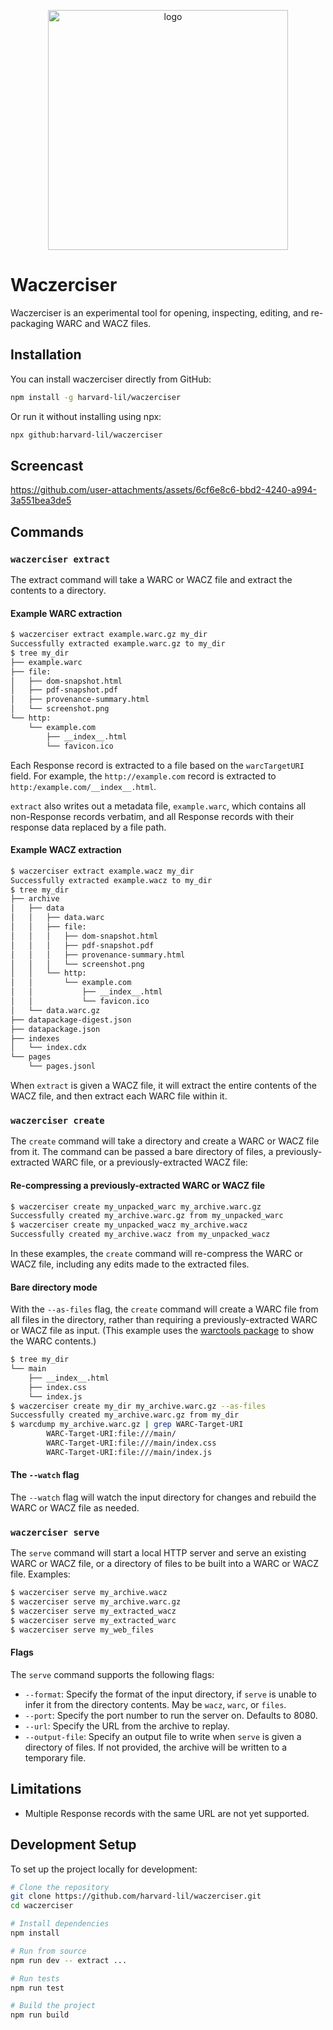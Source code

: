 <p align="center">
    <img width="384" alt="logo" src="https://github.com/user-attachments/assets/20c67078-972e-4e8a-a268-6630eca14bea" style="margin: auto">
</p>

# Waczerciser

Waczerciser is an experimental tool for opening, inspecting, editing, and re-packaging WARC and WACZ files.

## Installation

You can install waczerciser directly from GitHub:

```bash
npm install -g harvard-lil/waczerciser
```

Or run it without installing using npx:

```bash
npx github:harvard-lil/waczerciser
```

## Screencast

https://github.com/user-attachments/assets/6cf6e8c6-bbd2-4240-a994-3a551bea3de5

## Commands

### `waczerciser extract`

The extract command will take a WARC or WACZ file and extract the contents to a directory.

#### Example WARC extraction

```bash
$ waczerciser extract example.warc.gz my_dir
Successfully extracted example.warc.gz to my_dir
$ tree my_dir
├── example.warc
├── file:
│   ├── dom-snapshot.html
│   ├── pdf-snapshot.pdf
│   ├── provenance-summary.html
│   └── screenshot.png
└── http:
    └── example.com
        ├── __index__.html
        └── favicon.ico
```

Each Response record is extracted to a file based on the `warcTargetURI` field. For example, the `http://example.com` record is extracted to `http:/example.com/__index__.html`.

`extract` also writes out a metadata file, `example.warc`, which contains all non-Response records verbatim, and all Response records with their response data replaced by a file path.

#### Example WACZ extraction

```bash
$ waczerciser extract example.wacz my_dir
Successfully extracted example.wacz to my_dir
$ tree my_dir
├── archive
│   ├── data
│   │   ├── data.warc
│   │   ├── file:
│   │   │   ├── dom-snapshot.html
│   │   │   ├── pdf-snapshot.pdf
│   │   │   ├── provenance-summary.html
│   │   │   └── screenshot.png
│   │   └── http:
│   │       └── example.com
│   │           ├── __index__.html
│   │           └── favicon.ico
│   └── data.warc.gz
├── datapackage-digest.json
├── datapackage.json
├── indexes
│   └── index.cdx
└── pages
    └── pages.jsonl
```

When `extract` is given a WACZ file, it will extract the entire contents of the WACZ file, and then extract
each WARC file within it.

### `waczerciser create`

The `create` command will take a directory and create a WARC or WACZ file from it.
The command can be passed a bare directory of files,
a previously-extracted WARC file, or a previously-extracted WACZ file:

#### Re-compressing a previously-extracted WARC or WACZ file

```bash
$ waczerciser create my_unpacked_warc my_archive.warc.gz
Successfully created my_archive.warc.gz from my_unpacked_warc
$ waczerciser create my_unpacked_wacz my_archive.wacz
Successfully created my_archive.wacz from my_unpacked_wacz
```

In these examples, the `create` command will re-compress the WARC or WACZ file,
including any edits made to the extracted files.

#### Bare directory mode

With the `--as-files` flag, the `create` command will create a WARC file from all files in the directory,
rather than requiring a previously-extracted WARC or WACZ file as input.
(This example uses the [warctools package](https://github.com/internetarchive/warctools) to show the WARC contents.)

```bash
$ tree my_dir
└── main
    ├── __index__.html
    ├── index.css
    └── index.js
$ waczerciser create my_dir my_archive.warc.gz --as-files
Successfully created my_archive.warc.gz from my_dir
$ warcdump my_archive.warc.gz | grep WARC-Target-URI
        WARC-Target-URI:file:///main/
        WARC-Target-URI:file:///main/index.css
        WARC-Target-URI:file:///main/index.js
```

#### The `--watch` flag

The `--watch` flag will watch the input directory for changes and rebuild the WARC or WACZ file as needed.

### `waczerciser serve`

The `serve` command will start a local HTTP server and serve an existing WARC or WACZ file, or a directory of files to be built into a WARC or WACZ file. Examples:

```bash
$ waczerciser serve my_archive.wacz
$ waczerciser serve my_archive.warc.gz
$ waczerciser serve my_extracted_wacz
$ waczerciser serve my_extracted_warc
$ waczerciser serve my_web_files
```

#### Flags

The `serve` command supports the following flags:

* `--format`: Specify the format of the input directory, if `serve` is unable to infer it from the directory contents. May be `wacz`, `warc`, or `files`.
* `--port`: Specify the port number to run the server on. Defaults to 8080.
* `--url`: Specify the URL from the archive to replay.
* `--output-file`: Specify an output file to write when `serve` is given a directory of files. If not provided, the archive will be written to a temporary file.

## Limitations

* Multiple Response records with the same URL are not yet supported.

## Development Setup

To set up the project locally for development:

```bash
# Clone the repository
git clone https://github.com/harvard-lil/waczerciser.git
cd waczerciser

# Install dependencies
npm install

# Run from source
npm run dev -- extract ...

# Run tests
npm run test

# Build the project
npm run build
``` 
